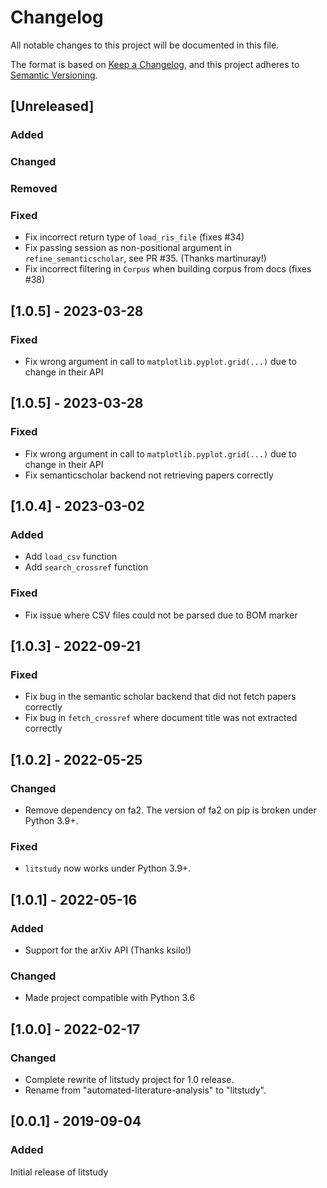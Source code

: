 # Changelog
All notable changes to this project will be documented in this file.

The format is based on [Keep a Changelog](https://keepachangelog.com/en/1.0.0/),
and this project adheres to [Semantic Versioning](https://semver.org/spec/v2.0.0.html).

## [Unreleased]
### Added
### Changed
### Removed
### Fixed
- Fix incorrect return type of `load_ris_file` (fixes #34)
- Fix passing session as non-positional argument in `refine_semanticscholar`, see PR #35. (Thanks martinuray!)
- Fix incorrect filtering in `Corpus` when building corpus from docs (fixes #38)

## [1.0.5] - 2023-03-28
### Fixed
- Fix wrong argument in call to `matplotlib.pyplot.grid(...)` due to change in their API

## [1.0.5] - 2023-03-28
### Fixed
- Fix wrong argument in call to `matplotlib.pyplot.grid(...)` due to change in their API
- Fix semanticscholar backend not retrieving papers correctly

## [1.0.4] - 2023-03-02
### Added
- Add `load_csv` function
- Add `search_crossref` function

### Fixed
- Fix issue where CSV files could not be parsed due to BOM marker

## [1.0.3] - 2022-09-21

### Fixed

- Fix bug in the semantic scholar backend that did not fetch papers correctly
- Fix bug in `fetch_crossref` where document title was not extracted correctly

## [1.0.2] - 2022-05-25

### Changed
- Remove dependency on fa2. The version of fa2 on pip is broken under Python 3.9+.

### Fixed
- `litstudy` now works under Python 3.9+.


## [1.0.1] - 2022-05-16

### Added
- Support for the arXiv API (Thanks ksilo!)

### Changed
- Made project compatible with Python 3.6


## [1.0.0] - 2022-02-17

### Changed

- Complete rewrite of litstudy project for 1.0 release.
- Rename from "automated-literature-analysis" to "litstudy".

## [0.0.1] - 2019-09-04

### Added
Initial release of litstudy

